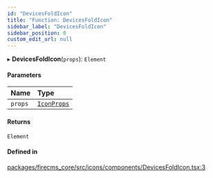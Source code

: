 ```yaml
---
id: "DevicesFoldIcon"
title: "Function: DevicesFoldIcon"
sidebar_label: "DevicesFoldIcon"
sidebar_position: 0
custom_edit_url: null
---
```


▸ **DevicesFoldIcon**(`props`): `Element`

#### Parameters

| Name | Type |
| :------ | :------ |
| `props` | [`IconProps`](../types/IconProps.md) |

#### Returns

`Element`

#### Defined in

[packages/firecms_core/src/icons/components/DevicesFoldIcon.tsx:3](https://github.com/FireCMSco/firecms/blob/d45f3739/packages/firecms_core/src/icons/components/DevicesFoldIcon.tsx#L3)
